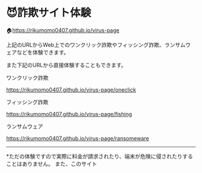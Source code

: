 # 😈詐欺サイト体験

🏠https://rikumomo0407.github.io/virus-page

上記のURLからWeb上でのワンクリック詐欺やフィッシング詐欺、ランサムウェアなどを体験できます。

また下記のURLから直接体験することもできます。

ワンクリック詐欺

https://rikumomo0407.github.io/virus-page/oneclick

フィッシング詐欺

https://rikumomo0407.github.io/virus-page/fishing

ランサムウェア

https://rikumomo0407.github.io/virus-page/ransomeware

***

*ただの体験ですので実際に料金が請求されたり、端末が危険に侵されたりすることはありません。
また、このサイト
